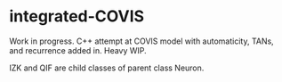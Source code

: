 # integrated-COVIS
Work in progress. C++ attempt at COVIS model with automaticity, TANs, and recurrence added in. Heavy WIP. 

IZK and QIF are child classes of parent class Neuron.
